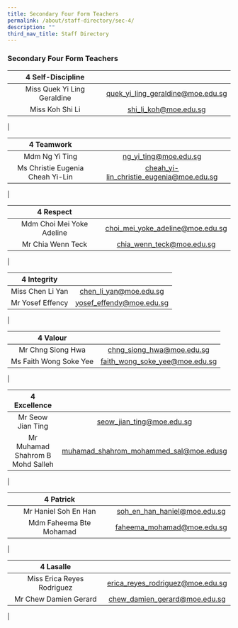 ```yaml
---
title: Secondary Four Form Teachers
permalink: /about/staff-directory/sec-4/
description: ""
third_nav_title: Staff Directory
---
```

### **Secondary Four Form Teachers**

| 4 Self-Discipline |  |
|:---:|:---:|
| Miss Quek Yi Ling Geraldine | [quek_yi_ling_geraldine@moe.edu.sg](mailto:quek_yi_ling_geraldine@moe.edu.sg) |
| Miss Koh Shi Li | [shi_li_koh@moe.edu.sg](mailto:shi_li_koh@moe.edu.sg) |
|

| 4 Teamwork |  |
|:---:|:---:|
| Mdm Ng Yi Ting | [ng_yi_ting@moe.edu.sg](mailto:ng_yi_ting@moe.edu.sg) |
| Ms Christie Eugenia Cheah Yi-Lin | [cheah_yi-lin_christie_eugenia@moe.edu.sg](mailto:cheah_yi-lin_christie_eugenia@moe.edu.sg) |
|

| 4 Respect |  |
|:---:|:---:|
| Mdm Choi Mei Yoke Adeline | choi_mei_yoke_adeline@moe.edu.sg |
| Mr Chia Wenn Teck | chia_wenn_teck@moe.edu.sg |
|

| 4 Integrity |  |
|:---:|:---:|
| Miss Chen Li Yan | chen_li_yan@moe.edu.sg |
| Mr Yosef Effency | yosef_effendy@moe.edu.sg |
|

| 4 Valour |  |
|:---:|:---:|
| Mr Chng Siong Hwa | chng_siong_hwa@moe.edu.sg |
| Ms Faith Wong Soke Yee | faith_wong_soke_yee@moe.edu.sg |
|

| 4 Excellence |  |
|:---:|:---:|
| Mr Seow Jian Ting | seow_jian_ting@moe.edu.sg |
| Mr Muhamad Shahrom B Mohd Salleh | muhamad_shahrom_mohammed_sal@moe.edusg |
|

| 4 Patrick |  |
|:---:|:---:|
| Mr Haniel Soh En Han | soh_en_han_haniel@moe.edu.sg |
| Mdm Faheema Bte Mohamad | faheema_mohamad@moe.edu.sg |
|

| 4 Lasalle |  |
|:---:|:---:|
| Miss Erica Reyes Rodriguez | erica_reyes_rodriguez@moe.edu.sg |
| Mr Chew Damien Gerard | chew_damien_gerard@moe.edu.sg |
|